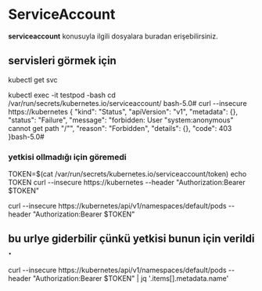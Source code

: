 # ServiceAccount
**serviceaccount** konusuyla ilgili dosyalara buradan erişebilirsiniz.

## servisleri görmek için

kubectl get svc 


kubectl exec -it testpod -bash
cd /var/run/secrets/kubernetes.io/serviceaccount/
bash-5.0# curl --insecure https://kubernetes
{
  "kind": "Status",
  "apiVersion": "v1",
  "metadata": {},
  "status": "Failure",
  "message": "forbidden: User \"system:anonymous\" cannot get path \"/\"",
  "reason": "Forbidden",
  "details": {},
  "code": 403
}bash-5.0# 

### yetkisi ollmadığı için göremedi

TOKEN=$(cat /var/run/secrets/kubernetes.io/serviceaccount/token)
echo TOKEN
curl --insecure https://kubernetes --header "Authorization:Bearer $TOKEN"

curl --insecure https://kubernetes/api/v1/namespaces/default/pods --header "Authorization:Bearer $TOKEN"

## bu urlye giderbilir çünkü yetkisi bunun için verildi .

curl --insecure https://kubernetes/api/v1/namespaces/default/pods --header "Authorization:Bearer $TOKEN" | jq '.items[].metadata.name'
